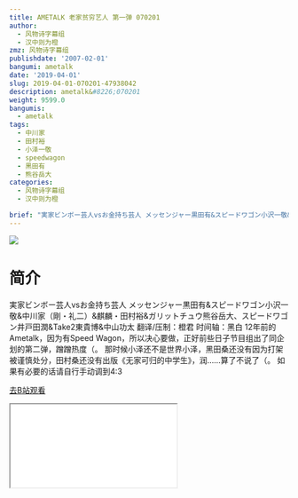 ```yaml
---
title: AMETALK 老家贫穷艺人 第一弹 070201
author:
  - 风物诗字幕组
  - 汉中则为橙
zmz: 风物诗字幕组
publishdate: '2007-02-01'
bangumi: ametalk
date: '2019-04-01'
slug: 2019-04-01-070201-47938042
description: ametalk&#8226;070201
weight: 9599.0
bangumis:
  - ametalk
tags:
  - 中川家
  - 田村裕
  - 小泽一敬
  - speedwagon
  - 黑田有
  - 熊谷岳大
categories:
  - 风物诗字幕组
  - 汉中则为橙

brief: "実家ビンボー芸人vsお金持ち芸人 メッセンジャー黒田有&スピードワゴン小沢一敬&中川家（剛・礼二）&麒麟・田村裕&ガリットチュウ熊谷岳大、スピードワゴン井戸田潤&Take2東貴博&中山功太 翻译/压制：橙君 时间轴：黑白 12年前的Ametalk，因为有Speed Wagon，所以决心要做，正好前些日子节目组出了同企划的第二弹，蹭蹭热度（。 那时候小泽还不是世界小泽，黑田桑还没有因为打架被谨慎处分，田村桑还没有出版《无家可归的中学生》，润……算了不说了（。 如果有必要的话请自行手动调到4:3"
---
```

![](https://i.imgur.com/NZyEv7f.jpg)
# 简介  
実家ビンボー芸人vsお金持ち芸人
メッセンジャー黒田有&スピードワゴン小沢一敬&中川家（剛・礼二）&麒麟・田村裕&ガリットチュウ熊谷岳大、スピードワゴン井戸田潤&Take2東貴博&中山功太
翻译/压制：橙君 时间轴：黑白
12年前的Ametalk，因为有Speed Wagon，所以决心要做，正好前些日子节目组出了同企划的第二弹，蹭蹭热度（。
那时候小泽还不是世界小泽，黑田桑还没有因为打架被谨慎处分，田村桑还没有出版《无家可归的中学生》，润……算了不说了（。
如果有必要的话请自行手动调到4:3  

[去B站观看](https://www.bilibili.com/video/av47938042/)
<div class ="resp-container"><iframe class="testiframe" src="//player.bilibili.com/player.html?aid=47938042"", scrolling="no", allowfullscreen="true" > </iframe></div> 
